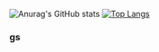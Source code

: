 ![Anurag's GitHub stats](https://github-readme-stats.vercel.app/api?username=sky81219&show_icons=true&theme=radical)
[![Top Langs](https://github-readme-stats.vercel.app/api/top-langs/?username=sky81219&layout=compact&theme=redical)](https://github.com/anuraghazra/github-readme-stats)

  
<h3> gs </h3>

<!--
**sky81219/sky81219** is a ✨ _special_ ✨ repository because its `README.md` (this file) appears on your GitHub profile.

Here are some ideas to get you started:

- 🔭 I’m currently working on ...
- 🌱 I’m currently learning ...
- 👯 I’m looking to collaborate on ...
- 🤔 I’m looking for help with ...
- 💬 Ask me about ...
- 📫 How to reach me: ...
- 😄 Pronouns: ...
- ⚡ Fun fact: ...
-->
